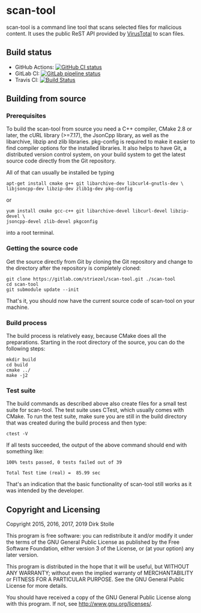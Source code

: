 # scan-tool

scan-tool is a command line tool that scans selected files for malicious
content. It uses the public ReST API provided by
[VirusTotal](https://www.virustotal.com/) to scan files.

## Build status

* GitHub Actions:
[![GitHub CI status](https://github.com/striezel/scan-tool/workflows/GitHub%20CI%20with%20Clang/badge.svg)](https://github.com/striezel/scan-tool/actions)
* GitLab CI:
[![GitLab pipeline status](https://gitlab.com/striezel/scan-tool/badges/master/pipeline.svg)](https://gitlab.com/striezel/scan-tool/-/pipelines)
* Travis CI:
[![Build Status](https://travis-ci.org/striezel/scan-tool.svg?branch=master)](https://travis-ci.org/striezel/scan-tool)

## Building from source

### Prerequisites

To build the scan-tool from source you need a C++ compiler, CMake 2.8 or later,
the cURL library (>=7.17), the JsonCpp library, as well as the libarchive,
libzip and zlib libraries. pkg-config is required to make it easier to find
compiler options for the installed libraries.
It also helps to have Git, a distributed version control system, on your build
system to get the latest source code directly from the Git repository.

All of that can usually be installed be typing

    apt-get install cmake g++ git libarchive-dev libcurl4-gnutls-dev \
    libjsoncpp-dev libzip-dev zlib1g-dev pkg-config

or

    yum install cmake gcc-c++ git libarchive-devel libcurl-devel libzip-devel \
    jsoncpp-devel zlib-devel pkgconfig

into a root terminal.

### Getting the source code

Get the source directly from Git by cloning the Git repository and change to
the directory after the repository is completely cloned:

    git clone https://gitlab.com/striezel/scan-tool.git ./scan-tool
    cd scan-tool
    git submodule update --init

That's it, you should now have the current source code of scan-tool on your
machine.

### Build process

The build process is relatively easy, because CMake does all the preparations.
Starting in the root directory of the source, you can do the following steps:

    mkdir build
    cd build
    cmake ../
    make -j2

### Test suite

The build commands as described above also create files for a small test suite
for scan-tool. The test suite uses CTest, which usually comes with CMake.
To run the test suite, make sure you are still in the build directory that was
created during the build process and then type:

    ctest -V

If all tests succeeded, the output of the above command should end with
something like:

    100% tests passed, 0 tests failed out of 39

    Total Test time (real) =  85.99 sec

That's an indication that the basic functionality of scan-tool still works as
it was intended by the developer.

## Copyright and Licensing

Copyright 2015, 2016, 2017, 2019  Dirk Stolle

This program is free software: you can redistribute it and/or modify
it under the terms of the GNU General Public License as published by
the Free Software Foundation, either version 3 of the License, or
(at your option) any later version.

This program is distributed in the hope that it will be useful,
but WITHOUT ANY WARRANTY; without even the implied warranty of
MERCHANTABILITY or FITNESS FOR A PARTICULAR PURPOSE.  See the
GNU General Public License for more details.

You should have received a copy of the GNU General Public License
along with this program.  If not, see <http://www.gnu.org/licenses/>.
